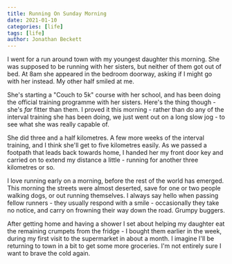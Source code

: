 ```yaml
---
title: Running On Sunday Morning
date: 2021-01-10
categories: [life]
tags: [life]
author: Jonathan Beckett
---
```


I went for a run around town with my youngest daughter this morning. She was supposed to be running with her sisters, but neither of them got out of bed. At 8am she appeared in the bedroom doorway, asking if I might go with her instead. My other half smiled at me.

She's starting a "Couch to 5k" course with her school, and has been doing the official training programme with her sisters. Here's the thing though - she's *far* fitter than them. I proved it this morning - rather than do any of the interval training she has been doing, we just went out on a long slow jog - to see what she was really capable of.

She did three and a half kilometres. A few more weeks of the interval training, and I think she'll get to five kilometres easily. As we passed a footpath that leads back towards home, I handed her my front door key and carried on to extend my distance a little - running for another three kilometres or so.

I love running early on a morning, before the rest of the world has emerged. This morning the streets were almost deserted, save for one or two people walking dogs, or out running themselves. I always say hello when passing fellow runners - they usually respond with a smile - occasionally they take no notice, and carry on frowning their way down the road. Grumpy buggers.

After getting home and having a shower I set about helping my daughter eat the remaining crumpets from the fridge - I bought them earlier in the week, during my first visit to the supermarket in about a month. I imagine I'll be returning to town in a bit to get some more groceries. I'm not entirely sure I want to brave the cold again.